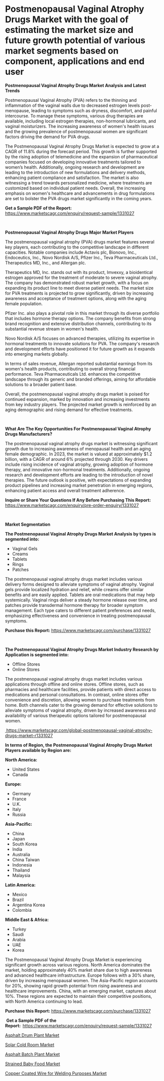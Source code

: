 <p><h1>Postmenopausal Vaginal Atrophy Drugs Market with the goal of estimating the market size and future growth potential of various market segments based on component, applications and end user</h1></p><p><strong>Postmenopausal Vaginal Atrophy Drugs Market Analysis and Latest Trends</strong></p>
<p><p>Postmenopausal Vaginal Atrophy (PVA) refers to the thinning and inflammation of the vaginal walls due to decreased estrogen levels post-menopause, leading to symptoms such as dryness, discomfort, and painful intercourse. To manage these symptoms, various drug therapies are available, including local estrogen therapies, non-hormonal lubricants, and vaginal moisturizers. The increasing awareness of women's health issues and the growing prevalence of postmenopausal women are significant factors driving the demand for PVA drugs.</p><p>The Postmenopausal Vaginal Atrophy Drugs Market is expected to grow at a CAGR of 11.8% during the forecast period. This growth is further supported by the rising adoption of telemedicine and the expansion of pharmaceutical companies focused on developing innovative treatments tailored to women’s health. Additionally, ongoing research and development are leading to the introduction of new formulations and delivery methods, enhancing patient compliance and satisfaction. The market is also witnessing a trend towards personalized medicine, where treatments are customized based on individual patient needs. Overall, the increasing emphasis on women's healthcare and advancements in drug formulations are set to bolster the PVA drugs market significantly in the coming years.</p></p>
<p><strong>Get a Sample PDF of the Report:&nbsp;</strong> <a href="https://www.marketscagr.com/enquiry/request-sample/1331027?utm_campaign=2194&utm_medium=2&utm_source=Github&utm_content=ia&utm_term=26032025&utm_id=postmenopausal-vaginal-atrophy-drugs">https://www.marketscagr.com/enquiry/request-sample/1331027</a></p>
<p>&nbsp;</p>
<p><strong>Postmenopausal Vaginal Atrophy Drugs Major Market Players</strong></p>
<p><p>The postmenopausal vaginal atrophy (PVA) drugs market features several key players, each contributing to the competitive landscape in different capacities. Notable companies include Actavis plc, Bionovo, Inc., Endoceutics, Inc., Novo Nordisk A/S, Pfizer Inc., Teva Pharmaceuticals Ltd., Therapeutics MD, Inc., and Allergan plc.</p><p>Therapeutics MD, Inc. stands out with its product, Imvexxy, a bioidentical estrogen approved for the treatment of moderate to severe vaginal atrophy. The company has demonstrated robust market growth, with a focus on expanding its product line to meet diverse patient needs. The market size for PVA treatments is projected to grow significantly, driven by increasing awareness and acceptance of treatment options, along with the aging female population.</p><p>Pfizer Inc. also plays a pivotal role in this market through its diverse portfolio that includes hormone therapy options. The company benefits from strong brand recognition and extensive distribution channels, contributing to its substantial revenue stream in women's health.</p><p>Novo Nordisk A/S focuses on advanced therapies, utilizing its expertise in hormonal treatments to innovate solutions for PVA. The company's research and development efforts have positioned it for future growth as it expands into emerging markets globally.</p><p>In terms of sales revenue, Allergan reported substantial earnings from its women's health products, contributing to overall strong financial performance. Teva Pharmaceuticals Ltd. enhances the competitive landscape through its generic and branded offerings, aiming for affordable solutions to a broader patient base.</p><p>Overall, the postmenopausal vaginal atrophy drugs market is poised for continued expansion, marked by innovation and increasing investments from key industry players. The projected market growth is reinforced by an aging demographic and rising demand for effective treatments.</p></p>
<p>&nbsp;</p>
<p><strong>What Are The Key Opportunities For Postmenopausal Vaginal Atrophy Drugs Manufacturers?</strong></p>
<p><p>The postmenopausal vaginal atrophy drugs market is witnessing significant growth due to increasing awareness of menopausal health and an aging female demographic. In 2023, the market is valued at approximately $1.2 billion, with a CAGR of around 6% projected through 2030. Key drivers include rising incidence of vaginal atrophy, growing adoption of hormone therapy, and innovative non-hormonal treatments. Additionally, ongoing research and development efforts are leading to the introduction of novel therapies. The future outlook is positive, with expectations of expanding product pipelines and increasing market penetration in emerging regions, enhancing patient access and overall treatment adherence.</p></p>
<p><strong>Inquire or Share Your Questions If Any Before Purchasing This Report:</strong> <a href="https://www.marketscagr.com/enquiry/pre-order-enquiry/1331027?utm_campaign=2194&utm_medium=2&utm_source=Github&utm_content=ia&utm_term=26032025&utm_id=postmenopausal-vaginal-atrophy-drugs">https://www.marketscagr.com/enquiry/pre-order-enquiry/1331027</a></p>
<p>&nbsp;</p>
<p><strong>Market Segmentation</strong></p>
<p><strong>The Postmenopausal Vaginal Atrophy Drugs Market Analysis by types is segmented into:</strong></p>
<p><ul><li>Vaginal Gels</li><li>Creams</li><li>Tablets</li><li>Rings</li><li>Patches</li></ul></p>
<p><p>The postmenopausal vaginal atrophy drugs market includes various delivery forms designed to alleviate symptoms of vaginal atrophy. Vaginal gels provide localized hydration and relief, while creams offer similar benefits and are easily applied. Tablets are oral medications that may help systemically. Vaginal rings deliver a steady hormone release over time, and patches provide transdermal hormone therapy for broader symptom management. Each type caters to different patient preferences and needs, emphasizing effectiveness and convenience in treating postmenopausal symptoms.</p></p>
<p><strong>Purchase this Report:&nbsp;</strong><a href="https://www.marketscagr.com/purchase/1331027?utm_campaign=2194&utm_medium=2&utm_source=Github&utm_content=ia&utm_term=26032025&utm_id=postmenopausal-vaginal-atrophy-drugs">https://www.marketscagr.com/purchase/1331027</a></p>
<p>&nbsp;</p>
<p><strong>The Postmenopausal Vaginal Atrophy Drugs Market Industry Research by Application is segmented into:</strong></p>
<p><ul><li>Offline Stores</li><li>Online Stores</li></ul></p>
<p><p>The postmenopausal vaginal atrophy drugs market includes various applications through offline and online stores. Offline stores, such as pharmacies and healthcare facilities, provide patients with direct access to medications and personal consultations. In contrast, online stores offer convenience and discretion, allowing women to purchase treatments from home. Both channels cater to the growing demand for effective solutions to alleviate symptoms of vaginal atrophy, driven by increased awareness and availability of various therapeutic options tailored for postmenopausal women.</p></p>
<p><a href="https://www.marketscagr.com/global-postmenopausal-vaginal-atrophy-drugs-market-r1331027?utm_campaign=2194&utm_medium=2&utm_source=Github&utm_content=ia&utm_term=26032025&utm_id=postmenopausal-vaginal-atrophy-drugs">&nbsp;https://www.marketscagr.com/global-postmenopausal-vaginal-atrophy-drugs-market-r1331027</a></p>
<p><strong>In terms of Region, the Postmenopausal Vaginal Atrophy Drugs Market Players available by Region are:</strong></p>
<p>
    <p> <strong> North America: </strong>
        <ul>
            <li>United States</li>
            <li>Canada</li>
        </ul>
        </p> 
    <p> <strong> Europe: </strong>
        <ul>
            <li>Germany</li>
            <li>France</li>
            <li>U.K.</li>
            <li>Italy</li>
            <li>Russia</li>
        </ul>
        </p> 
    <p> <strong> Asia-Pacific: </strong>
        <ul>
            <li>China</li>
            <li>Japan</li>
            <li>South Korea</li>
            <li>India</li>
            <li>Australia</li>
            <li>China Taiwan</li>
            <li>Indonesia</li>
            <li>Thailand</li>
            <li>Malaysia</li>
        </ul>
        </p> 
    <p> <strong> Latin America: </strong>
        <ul>
            <li>Mexico</li>
            <li>Brazil</li>
            <li>Argentina Korea</li>
            <li>Colombia</li>
        </ul>
        </p> 
    <p> <strong> Middle East & Africa: </strong>
        <ul>
            <li>Turkey</li>
            <li>Saudi</li>
            <li>Arabia</li>
            <li>UAE</li>
            <li>Korea</li>
        </ul>
    </p>
    </p>
<p><p>The Postmenopausal Vaginal Atrophy Drugs Market is experiencing significant growth across various regions. North America dominates the market, holding approximately 40% market share due to high awareness and advanced healthcare infrastructure. Europe follows with a 30% share, driven by increasing menopausal women. The Asia-Pacific region accounts for 20%, showing rapid growth potential from rising awareness and healthcare improvements. China, with an emerging market, captures about 10%. These regions are expected to maintain their competitive positions, with North America continuing to lead.</p></p>
<p><strong>Purchase this Report: </strong><a href="https://www.marketscagr.com/purchase/1331027?utm_campaign=2194&utm_medium=2&utm_source=Github&utm_content=ia&utm_term=26032025&utm_id=postmenopausal-vaginal-atrophy-drugs">https://www.marketscagr.com/purchase/1331027</a></p>
<p>&nbsp;<strong>Get a Sample PDF of the Report:&nbsp;&nbsp;</strong><a href="https://www.marketscagr.com/enquiry/request-sample/1331027?utm_campaign=2194&utm_medium=2&utm_source=Github&utm_content=ia&utm_term=26032025&utm_id=postmenopausal-vaginal-atrophy-drugs">https://www.marketscagr.com/enquiry/request-sample/1331027</a></p>
<p><strong></strong></p>
<p><p><a href="https://www.linkedin.com/pulse/asphalt-drum-plant-market-global-trends-forecast-2025-2032-fnree?utm_campaign=2194&utm_medium=2&utm_source=Github&utm_content=ia&utm_term=26032025&utm_id=postmenopausal-vaginal-atrophy-drugs">Asphalt Drum Plant Market</a></p><p><a href="https://www.linkedin.com/pulse/solar-cold-room-industry-analysis-report-market-size-1hnue?utm_campaign=2194&utm_medium=2&utm_source=Github&utm_content=ia&utm_term=26032025&utm_id=postmenopausal-vaginal-atrophy-drugs">Solar Cold Room Market</a></p><p><a href="https://www.linkedin.com/pulse/comprehensive-analysis-asphalt-batch-plant-market-size-share-cbaje?utm_campaign=2194&utm_medium=2&utm_source=Github&utm_content=ia&utm_term=26032025&utm_id=postmenopausal-vaginal-atrophy-drugs">Asphalt Batch Plant Market</a></p><p><a href="https://github.com/gaiusmelyna/Market-Research-Report-List-1/blob/main/strained-baby-food-market.md?utm_campaign=2194&utm_medium=2&utm_source=Github&utm_content=ia&utm_term=26032025&utm_id=postmenopausal-vaginal-atrophy-drugs">Strained Baby Food Market</a></p><p><a href="https://github.com/pupunhez/Market-Research-Report-List-1/blob/main/copper-coated-wire-for-welding-purposes-market.md?utm_campaign=2194&utm_medium=2&utm_source=Github&utm_content=ia&utm_term=26032025&utm_id=postmenopausal-vaginal-atrophy-drugs">Copper Coated Wire for Welding Purposes Market</a></p></p>